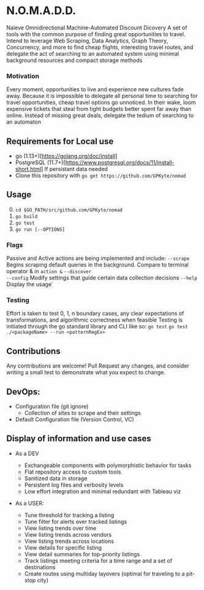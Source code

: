 # N.O.M.A.D.D.

Naïeve Omnidirectional Machine-Automated Discount Dicovery
A set of tools with the common purpose of finding great opportunities to travel. Intend to leverage Web Scraping, Data Analytics, Graph Theory, Concurrency, and more to find cheap flights, interesting travel routes, and delegate the act of searching to an automated system using minimal background resources and compact storage methods


### Motivation

Every moment, opportunities to live and experience new cultures fade away. Because it is impossible to delegate all personal time to searching for travel opportunities, cheap travel options go unnoticed. In their wake, loom expensive tickets that steal from tight budgets better spent far away than online. Instead of missing great deals, delegate the tedium of searching to an automaton

## Requirements for Local use
* go (1.13+)[https://golang.org/doc/install]
* PostgreSQL (11.7+)[https://www.postgresql.org/docs/11/install-short.html] If persistant data needed
* Clone this repository with `go get https://github.com/GPKyte/nomad`

## Usage
0) `cd $GO_PATH/src/github.com/GPKyte/nomad`
1) `go build`
2) `go test`
3) `go run [--OPTIONS]`

### Flags

Passive and Active actions are being implemented and include:
  `--scrape`          Begins scraping default queries in the background. Compare to terminal operator & in `action &`
  `--discover`        
  `--config`          Modify settings that guide certain data collection decisions
  `--help`            Display the usage`

### Testing

Effort is taken to test 0, 1, n boundary cases, any clear expectations of transformations, and algorithmic correctness when feasible
Testing is initiated through the go standard library and CLI like so:
  `go test`
  `go test ./<packageName> --run <patternRegEx>`

## Contributions

Any contributions are welcome! Pull Request any changes, and consider writing a small test to demonstrate what you expect to change.


## DevOps:
* Configuration file (git ignore)
    - Collection of sites to scrape and their settings
* Default Configuration file (Version Control, VC)


## Display of information and use cases
* As a DEV
    - Exchangeable components with polymorphistic behavior for tasks
    - Flat repository access to custom tools
    - Sanitized data in storage
    - Persistent log files and verbosity levels
    - Low effort integration and minimal redundant with Tableau viz


* As a USER:
    - Tune threshold for tracking a listing
    - Tune filter for alerts over tracked listings
    - View listing trends over time
    - View listing trends across vendors
    - View listing trends across locations
    - View details for specific listing
    - View detail summaries for top-priority listings
    - Track listings meeting criteria for a time range and a set of destinations
    - Create routes using multiday layovers (optimal for traveling to a pit-stop city)

